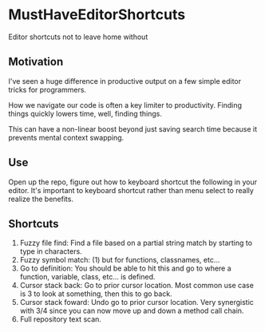 # MustHaveEditorShortcuts
Editor shortcuts not to leave home without

## Motivation

I've seen a huge difference in productive output on a few simple editor tricks for programmers. 

How we navigate our code is often a key limiter to productivity. Finding things quickly lowers time, well, finding things.

This can have a non-linear boost beyond just saving search time because it prevents mental context swapping.

## Use

Open up the repo, figure out how to keyboard shortcut the following in your editor. It's important to keyboard shortcut
rather than menu select to really realize the benefits.

## Shortcuts

1. Fuzzy file find: Find a file based on a partial string match by starting to type in characters.
2. Fuzzy symbol match: (1) but for functions, classnames, etc...
3. Go to definition: You should be able to hit this and go to where a function, variable, class, etc... is defined.
4. Cursor stack back: Go to prior cursor location. Most common use case is 3 to look at something, then this to go back.
5. Cursor stack foward: Undo go to prior cursor location. Very synergistic with 3/4 since you can now move up and down a method call chain.
6. Full repository text scan.
